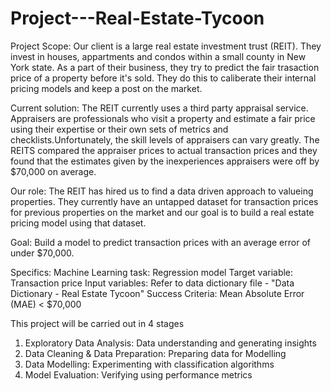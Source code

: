 # Project---Real-Estate-Tycoon

Project Scope:
Our client is a large real estate investment trust (REIT). They invest in houses, appartments and condos within a small county in New York state. As a part of their business, they try to predict the fair trasaction price of a property before it's sold. They do this to caliberate their internal pricing models and keep a post on the market.


Current solution: The REIT currently uses a third party appraisal service. Appraisers are professionals who visit a property and estimate a fair price using their expertise or their own sets of metrics and checklists.Unfortunately, the skill levels of appraisers can vary greatly. The REITS compared the appraiser prices to actual transaction prices and they found that the estimates given by the inexperiences appraisers were off by $70,000 on average.

Our role:
The REIT has hired us to find a data driven approach to valueing properties. They currently have an untapped dataset for transaction prices for previous properties on the market and our goal is to build a real estate pricing model using that dataset.

Goal:
Build a model to predict transaction prices with an average error of under $70,000.


Specifics:
Machine Learning task: Regression model
Target variable: Transaction price
Input variables: Refer to data dictionary file - "Data Dictionary - Real Estate Tycoon"
Success Criteria: Mean Absolute Error (MAE) < $70,000


This project will be carried out in 4 stages
1. Exploratory Data Analysis: Data understanding and generating insights
2. Data Cleaning & Data Preparation: Preparing data for Modelling
3. Data Modelling: Experimenting with classification algorithms
4. Model Evaluation: Verifying using performance metrics
